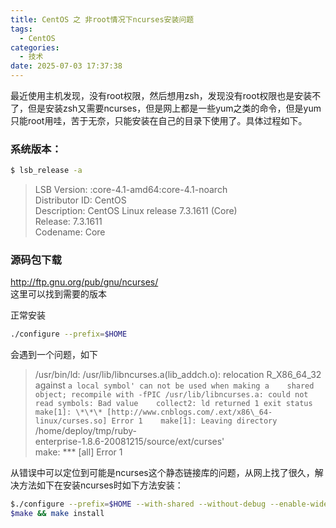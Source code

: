 ```yaml
---
title: CentOS 之 非root情况下ncurses安装问题
tags:
  - CentOS
categories:
  - 技术
date: 2025-07-03 17:37:38
---
```


最近使用主机发现，没有root权限，然后想用zsh，发现没有root权限也是安装不了，但是安装zsh又需要ncurses，但是网上都是一些yum之类的命令，但是yum只能root用哇，苦于无奈，只能安装在自己的目录下使用了。具体过程如下。

### 系统版本：

```bash
$ lsb_release -a
```

> LSB Version:    :core-4.1-amd64:core-4.1-noarch  
> Distributor ID: CentOS  
> Description:    CentOS Linux release 7.3.1611 (Core)  
> Release:        7.3.1611  
> Codename:       Core

### 源码包下载

http://ftp.gnu.org/pub/gnu/ncurses/  
这里可以找到需要的版本

正常安装

```bash
./configure --prefix=$HOME
```

会遇到一个问题，如下

> /usr/bin/ld: /usr/lib/libncurses.a(lib\_addch.o): relocation R\_X86\_64\_32 against `a local symbol' can not be used when making a   
> shared object; recompile with -fPIC /usr/lib/libncurses.a: could not read symbols: Bad value   
> collect2: ld returned 1 exit status   
> make[1]: \*\*\* [http://www.cnblogs.com/.ext/x86\_64-linux/curses.so] Error 1   
> make[1]: Leaving directory `/home/deploy/tmp/ruby-   
> enterprise-1.8.6-20081215/source/ext/curses'   
> make: \*\*\* [all] Error 1

从错误中可以定位到可能是ncurses这个静态链接库的问题，从网上找了很久，解决方法如下在安装ncurses时如下方法安装：

```bash
$./configure --prefix=$HOME --with-shared --without-debug --enable-widec
$make && make install
```
